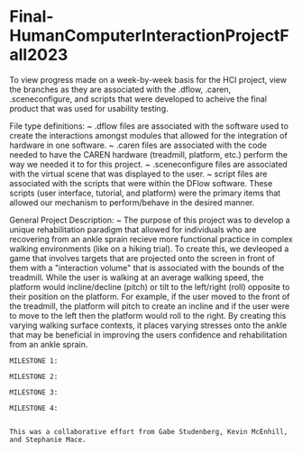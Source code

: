 # Final-HumanComputerInteractionProjectFall2023

To view progress made on a week-by-week basis for the HCI project, view the branches as they are associated with the .dflow, .caren, .sceneconfigure, and scripts that were developed to acheive the final product that was used for usability testing. 

File type definitions:
~ .dflow files are associated with the software used to create the interactions amongst modules that allowed for the integration of hardware in one software. 
~ .caren files are associated with the code needed to have the CAREN hardware (treadmill, platform, etc.) perform the way we needed it to for this project. 
~ .sceneconfigure files are associated with the virtual scene that was displayed to the user. 
~ script files are associated with the scripts that were within the DFlow software. These scripts (user interface, tutorial, and platform) were the primary items that allowed our mechanism to perform/behave in the desired manner.

General Project Description:
~ The purpose of this project was to develop a unique rehabilitation paradigm that allowed for individuals who are recovering from an ankle sprain recieve more functional practice in complex walking environments (like on a hiking trial). To create this, we devleoped a game that involves targets that are projected onto the screen in front of them with a "interaction volume" that is associated with the bounds of the treadmill. While the user is walking at an average walking speed, the platform would incline/decline (pitch) or tilt to the left/right (roll) opposite to their position on the platform. For example, if the user moved to the front of the treadmill, the platform will pitch to create an incline and if the user were to move to the left then the platform would roll to the right. By creating this varying walking surface contexts, it places varying stresses onto the ankle that may be beneficial in improving the users confidence and rehabilitation from an ankle sprain. 

~~~~~~~~~~~~~~~~~~~~~~~~~~~~~~~~~~~~~~~~~~~~~~~~~~~~~~~~~~~~~~~~~~~~~~~~~~~~~~~~~~~~~~~~~~~~~~~~~~~~~~~~~~~~~~~~~~~~~~~~~~~~ MILESTONE UPDATES ~~~~~~~~~~~~~~~~~~~~~~~~~~~~~~~~~~~~~~~~~~~~~~~~~~~~~~~~~~~~~~~~~~~~~~~~~~~~~~~~~~~~~~~~~~~~~~~~~~~~~~~~~~~~~~~~~~~~~~~~~~~~~~~~~~
MILESTONE 1:

MILESTONE 2:

MILESTONE 3:

MILESTONE 4:


This was a collaborative effort from Gabe Studenberg, Kevin McEnhill, and Stephanie Mace. 
